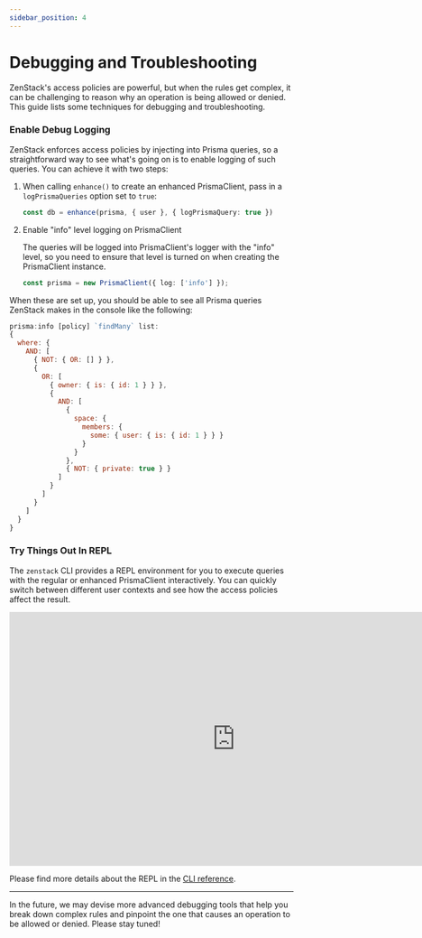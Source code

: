 ```yaml
---
sidebar_position: 4
---
```

# Debugging and Troubleshooting

ZenStack's access policies are powerful, but when the rules get complex, it can be challenging to reason why an operation is being allowed or denied. This guide lists some techniques for debugging and troubleshooting.

### Enable Debug Logging

ZenStack enforces access policies by injecting into Prisma queries, so a straightforward way to see what's going on is to enable logging of such queries. You can achieve it with two steps:

1. When calling `enhance()` to create an enhanced PrismaClient, pass in a `logPrismaQueries` option set to `true`:

    ```ts
    const db = enhance(prisma, { user }, { logPrismaQuery: true })
    ```

2. Enable "info" level logging on PrismaClient

    The queries will be logged into PrismaClient's logger with the "info" level, so you need to ensure that level is turned on when creating the PrismaClient instance.

    ```ts
    const prisma = new PrismaClient({ log: ['info'] });
    ```

When these are set up, you should be able to see all Prisma queries ZenStack makes in the console like the following:

```js
prisma:info [policy] `findMany` list:
{
  where: {
    AND: [
      { NOT: { OR: [] } },
      {
        OR: [
          { owner: { is: { id: 1 } } },
          {
            AND: [
              {
                space: {
                  members: {
                    some: { user: { is: { id: 1 } } }
                  }
                }
              },
              { NOT: { private: true } }
            ]
          }
        ]
      }
    ]
  }
}
```

### Try Things Out In REPL

The `zenstack` CLI provides a REPL environment for you to execute queries with the regular or enhanced PrismaClient interactively. You can quickly switch between different user contexts and see how the access policies affect the result.

<iframe width="800" height="450" src="https://www.youtube.com/embed/yJr8zZVj-JA?si=kACpOQH57XINBCR7" title="YouTube video player" frameborder="0" allow="accelerometer; autoplay; clipboard-write; encrypted-media; gyroscope; picture-in-picture; web-share" allowfullscreen></iframe>

Please find more details about the REPL in the [CLI reference](../reference/cli#repl).

---

In the future, we may devise more advanced debugging tools that help you break down complex rules and pinpoint the one that causes an operation to be allowed or denied. Please stay tuned!
